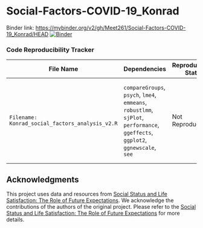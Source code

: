 # Social-Factors-COVID-19_Konrad
Binder link: https://mybinder.org/v2/gh/Meet261/Social-Factors-COVID-19_Konrad/HEAD
[![Binder](https://mybinder.org/badge_logo.svg)](https://mybinder.org/v2/gh/Meet261/Social-Factors-COVID-19_Konrad/HEAD)

### Code Reproducibility Tracker

| **File Name**                         | **Dependencies**                                                                                                                | **Reproducibility Status** | **Issue/Obstacle**                                                                                                                                                                                                                                           |
|---------------------------------------|----------------------------------------------------------------------------------------------------------------------------------|----------------------------|---------------------------------------------------------------------------------------------------------------------------------------------------------------------------------------------------------------------------------------------------------------|
| `Filename: Konrad_social_factors_analysis_v2.R` | `compareGroups`, `psych`, `lme4`, `emmeans`, `robustlmm`, `sjPlot`, `performance`, `ggeffects`, `ggplot2`, `ggnewscale`, `see`    | Not Reproducible            | The title and author lines (`title` and `author`) at the top of the script are not commented out, which causes execution errors.                                                                                                                               |
## Acknowledgments

This project uses data and resources from [Social Status and Life Satisfaction: The Role of Future Expectations](https://osf.io/8edp7/). We acknowledge the contributions of the authors of the original project. Please refer to the [Social Status and Life Satisfaction: The Role of Future Expectations](https://osf.io/8edp7/) for more details.
